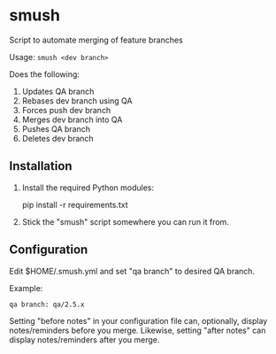 smush
=====

Script to automate merging of feature branches

Usage: `smush <dev branch>`

Does the following:

1. Updates QA branch
2. Rebases dev branch using QA
3. Forces push dev branch
4. Merges dev branch into QA
5. Pushes QA branch
6. Deletes dev branch

Installation
------------

1. Install the required Python modules:

    pip install -r requirements.txt

2. Stick the "smush" script somewhere you can run it from.

Configuration
-------------

Edit $HOME/.smush.yml and set "qa branch" to desired QA branch.

Example:

    qa branch: qa/2.5.x

Setting "before notes" in your configuration file can, optionally, display
notes/reminders before you merge. Likewise, setting "after notes" can display
notes/reminders after you merge.
